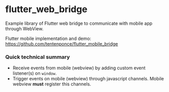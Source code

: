 # flutter_web_bridge

Example library of Flutter web bridge to communicate with mobile app through WebView.

Flutter mobile implementation and demo: https://github.com/tentenponce/flutter_mobile_bridge

### Quick technical summary

- Receive events from mobile (webview) by adding custom event listener(s) on `window`.
- Trigger events on mobile (webview) through javascript channels. Mobile webview **must** register this channels.
